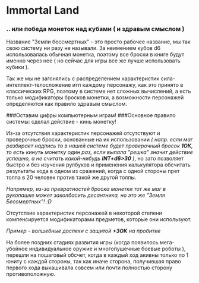 Immortal Land
=======
### .. или победа монеток над кубами ( и здравым смыслом )

Название "Земли бессмертных" - это просто рабочее название, мы так свою систему ни разу не называли. За неимением кубов d6 использовалась обычная монетка, поэтому все броски в книге будут именно через нее ( но сейчас для игры все же лучше использовать кубики ). 

Так же мы не загонялись с распределением характеристик сила-интеллект-телосложение итп каждому персонажу, как это принято в классических RPG, поэтому в системе нет сложных вычислений, а есть только модификаторы бросков монетки, а возможности персонажей определяются как правило здравым смыслом.

###Оставим цифры компьютерным играм!
###Основное правило системы: сделал действие - кинь монетку!

Из-за отсутствия характеристик персонажей отсутствуют и проверочные броски, основанные на их использовании *( напр. если маг разбирает надпись то в нашей системе будет проверочный бросок **1ОК**, то есть кинуть монетку один раз, если выпала "решка" значит действие успешно, а не считать какой-нибудь **INT+d6>30** )*, но зато позволяет быстро и без изучения рулбуков и применения калькулятора обсчитать результаты хода в одном из сражений, когда с одной стороны прет толпа в 20 человек против такой же другой толпы.

*Например, из-за превратностей броска монетки тот же маг в рукопашке может заколбасить десантника, но это же "Земля Бессмертных"! :D*

Отсутствие характеристик персонажей в некоторой степени компенсируется модификаторами предметов, которые они используют.

*Пример - волшебные доспехи с защитой **+3ОК** на пробитие*

На более поздних стадиях развития игры (когда появилось мега-убойное индивидуальное оружие и многопушечные боевые роботы ), перешли на пошаговый обсчет, когда в каждый ход акивны только по 1 юниту с каждой стороны, так как иначе сторона, получившая право первого хода выкашивала совсем или почти полностью сторону противоположную.

